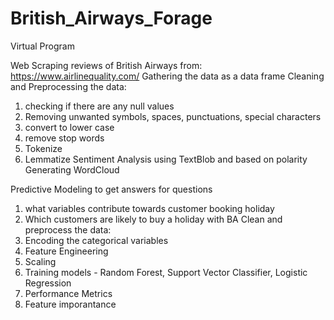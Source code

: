 # British_Airways_Forage
Virtual Program

Web Scraping reviews of British Airways from: https://www.airlinequality.com/
Gathering the data as a data frame
Cleaning and Preprocessing the data:
1. checking if there are any null values
2. Removing unwanted symbols, spaces, punctuations, special characters
3. convert to lower case
4. remove stop words
5. Tokenize
6. Lemmatize
Sentiment Analysis using TextBlob and based on polarity
Generating WordCloud

Predictive Modeling to get answers for questions 
1. what variables contribute towards customer booking holiday
2. Which customers are likely to buy a holiday with BA
Clean and preprocess the data:
1. Encoding the categorical variables
2. Feature Engineering
3. Scaling
4. Training models - Random Forest, Support Vector Classifier, Logistic Regression
5. Performance Metrics
6. Feature imporantance
